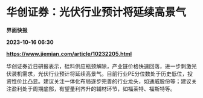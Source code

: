 # 华创证券：光伏行业预计将延续高景气
**界面快报**

**2023-10-16 06:30**

**https://www.jiemian.com/article/10232205.html**

华创证券近日研报表示，硅料供应瓶颈解除，产业链价格快速回落，进一步刺激光伏装机需求，光伏行业预计将延续高景气。目前行业PE分位数处于历史低位，投资性价比凸显。建议关注一体化布局逐步完善的行业龙头，如通威股份等；建议关注盈利处于周期底部，有望量利齐升的辅材环节，如福莱特、福斯特等。